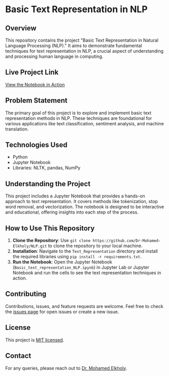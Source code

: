 
# Basic Text Representation in NLP

## Overview
This repository contains the project "Basic Text Representation in Natural Language Processing (NLP)." It aims to demonstrate fundamental techniques for text representation in NLP, a crucial aspect of understanding and processing human language in computing.

## Live Project Link
[View the Notebook in Action](https://github.com/Dr-Mohamed-Elkholy/NLP/blob/main/Text_Representation/Basic_text_representation_NLP.ipynb)

## Problem Statement
The primary goal of this project is to explore and implement basic text representation methods in NLP. These techniques are foundational for various applications like text classification, sentiment analysis, and machine translation.

## Technologies Used
- Python
- Jupyter Notebook
- Libraries: NLTK, pandas, NumPy

## Understanding the Project
This project includes a Jupyter Notebook that provides a hands-on approach to text representation. It covers methods like tokenization, stop word removal, and vectorization. The notebook is designed to be interactive and educational, offering insights into each step of the process.

## How to Use This Repository
1. **Clone the Repository**: Use `git clone https://github.com/Dr-Mohamed-Elkholy/NLP.git` to clone the repository to your local machine.
2. **Installation**: Navigate to the `Text_Representation` directory and install the required libraries using `pip install -r requirements.txt`.
3. **Run the Notebook**: Open the Jupyter Notebook (`Basic_text_representation_NLP.ipynb`) in Jupyter Lab or Jupyter Notebook and run the cells to see the text representation techniques in action.

## Contributing
Contributions, issues, and feature requests are welcome. Feel free to check the [issues page](link-to-issues-page) for open issues or create a new issue.

## License
This project is [MIT licensed](link-to-license).

## Contact
For any queries, please reach out to [Dr. Mohamed Elkholy](mailto:your-email@example.com).
